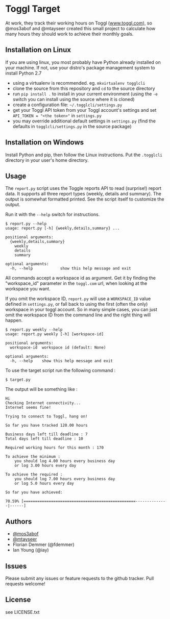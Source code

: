 Toggl Target
============

At work, they track their working hours on Toggl (www.toggl.com), so @mos3abof and
@mtayseer created this small project to calculate how many hours they should
work to achieve their monthly goals.


Installation on Linux
---------------------

If you are using linux, you most probably have Python already installed on
your machine. If not, use your distro's package management system to install
Python 2.7

* using a virtualenv is recommended. eg. `mkvirtualenv togglcli`
* clone the source from this repository and `cd` to the source directory
* run `pip install .` to install in your current environment (using the `-e`
  switch you can install using the source where it is cloned)
* create a configuration file: `~/.togglcli/settings.py`
* get your Toggl API token from your Toggl account's settings and set
  `API_TOKEN = "<the token>"` in `settings.py`
* you may override additional default settings in `settings.py` (find the
  defaults in `togglcli/settings.py` in the source package)


Installation on Windows
-----------------------

Install Python and pip, then follow the Linux instructions. Put the
`.togglcli` directory in your user's home directory.


Usage
-----

The `report.py` script uses the Toggle reports API to read (surprise!) report
data. It supports all three report types (weekly, details and summary). The
output is somewhat formatted printed. See the script itself to customize the
output.

Run it with the `--help` switch for instructions.

```
$ report.py --help
usage: report.py [-h] {weekly,details,summary} ...

positional arguments:
  {weekly,details,summary}
    weekly
    details
    summary

optional arguments:
  -h, --help            show this help message and exit
```

All commands accept a workspace id as argument. Get it by finding the
"workspace_id" parameter in the `toggl.com` url, when looking at the workspace
you want.

If you omit the workspace ID, `report.py` will use a
`WORKSPACE_ID` value defined in `settings.py`, or fall back to using the first
(often the only) workspace in your toggl account. So in many simple cases, you
can just omit the workspace ID from the command line and the right thing will
happen.

```
$ report.py weekly --help
usage: report.py weekly [-h] [workspace-id]

positional arguments:
  workspace-id  workspace id (default: None)

optional arguments:
  -h, --help    show this help message and exit
```


To use the target script run the following command :

```
$ target.py
```

The output will be something like :

```
Hi
Checking Internet connectivity...
Internet seems fine!

Trying to connect to Toggl, hang on!

So far you have tracked 120.00 hours

Business days left till deadline : 7
Total days left till deadline : 10

Required working hours for this month : 170

To achieve the minimum :
    you should log 4.00 hours every business day
    or log 3.00 hours every day

To achieve the required :
    you should log 7.00 hours every business day
    or log 5.0 hours every day

So far you have achieved:

70.59% [=================================================--------------|------]
```


Authors
-------

* [@mos3abof](http://www.mos3abof.com)
* [@mtayseer](http://www.mtayseer.net)
* Florian Demmer (@fdemmer)
* Ian Young (@iay)


Issues
------

Please submit any issues or feature requests to the github tracker.
Pull requests welcome!


License
-------

see LICENSE.txt
